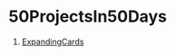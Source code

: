 # 50ProjectsIn50Days

1. [ExpandingCards](https://mh3r99.github.io/50ProjectsIn50Days/1ExpandingCards/index.html)
